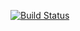 [![Build Status](https://img.shields.io/endpoint.svg?url=https%3A%2F%2Factions-badge.atrox.dev%2FAndreyChim%2FTaskManager%2Fbadge%3Fref%3Ddevelop&style=flat)](https://actions-badge.atrox.dev/AndreyChim/TaskManager/goto?ref=develop)